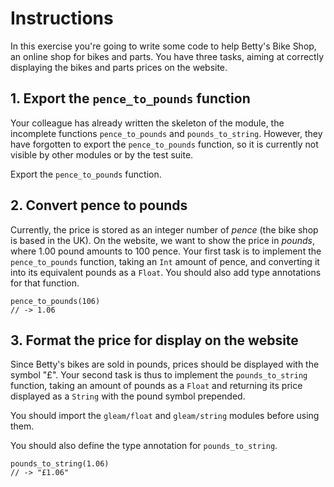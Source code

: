 # Instructions

In this exercise you're going to write some code to help Betty's Bike Shop, an online shop for bikes and parts.
You have three tasks, aiming at correctly displaying the bikes and parts prices on the website.

## 1. Export the `pence_to_pounds` function

Your colleague has already written the skeleton of the module, the incomplete functions `pence_to_pounds` and `pounds_to_string`.
However, they have forgotten to export the `pence_to_pounds` function, so it is currently not visible by other modules or by the test suite.

Export the `pence_to_pounds` function.

## 2. Convert pence to pounds

Currently, the price is stored as an integer number of *pence* (the bike shop is based in the UK).
On the website, we want to show the price in *pounds*, where 1.00 pound amounts to 100 pence.
Your first task is to implement the `pence_to_pounds` function, taking an `Int` amount of pence, and converting it into its equivalent pounds as a `Float`.
You should also add type annotations for that function.

```gleam
pence_to_pounds(106)
// -> 1.06
```

## 3. Format the price for display on the website

Since Betty's bikes are sold in pounds, prices should be displayed with the symbol "£".
Your second task is thus to implement the `pounds_to_string` function, taking an amount of pounds as a `Float` and returning its price displayed as a `String` with the pound symbol prepended.

You should import the `gleam/float` and `gleam/string` modules before using them.

You should also define the type annotation for `pounds_to_string`.

```gleam
pounds_to_string(1.06)
// -> "£1.06"
```
